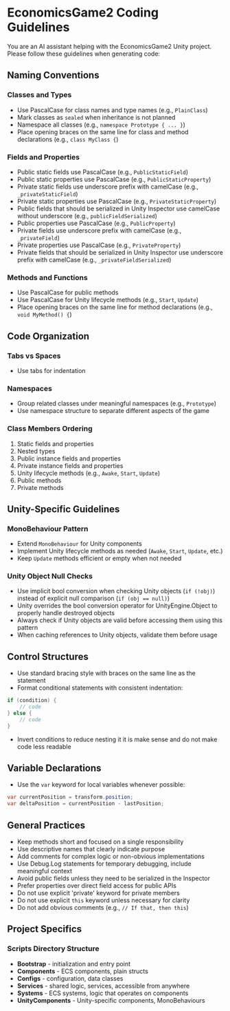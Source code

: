 ﻿# EconomicsGame2 Coding Guidelines

You are an AI assistant helping with the EconomicsGame2 Unity project. Please follow these guidelines when generating code:

## Naming Conventions

### Classes and Types
- Use PascalCase for class names and type names (e.g., `PlainClass`)
- Mark classes as `sealed` when inheritance is not planned
- Namespace all classes (e.g., `namespace Prototype { ... }`)
- Place opening braces on the same line for class and method declarations (e.g., `class MyClass {`)

### Fields and Properties
- Public static fields use PascalCase (e.g., `PublicStaticField`)
- Public static properties use PascalCase (e.g., `PublicStaticProperty`)
- Private static fields use underscore prefix with camelCase (e.g., `_privateStaticField`)
- Private static properties use PascalCase (e.g., `PrivateStaticProperty`)
- Public fields that should be serialized in Unity Inspector use camelCase without underscore (e.g., `publicFieldSerialized`)
- Public properties use PascalCase (e.g., `PublicProperty`)
- Private fields use underscore prefix with camelCase (e.g., `_privateField`)
- Private properties use PascalCase (e.g., `PrivateProperty`)
- Private fields that should be serialized in Unity Inspector use underscore prefix with camelCase (e.g., `_privateFieldSerialized`)

### Methods and Functions
- Use PascalCase for public methods
- Use PascalCase for Unity lifecycle methods (e.g., `Start`, `Update`)
- Place opening braces on the same line for method declarations (e.g., `void MyMethod() {`)

## Code Organization

### Tabs vs Spaces
- Use tabs for indentation

### Namespaces
- Group related classes under meaningful namespaces (e.g., `Prototype`)
- Use namespace structure to separate different aspects of the game

### Class Members Ordering
1. Static fields and properties
2. Nested types
3. Public instance fields and properties
4. Private instance fields and properties
5. Unity lifecycle methods (e.g., `Awake`, `Start`, `Update`)
6. Public methods
7. Private methods

## Unity-Specific Guidelines

### MonoBehaviour Pattern
- Extend `MonoBehaviour` for Unity components
- Implement Unity lifecycle methods as needed (`Awake`, `Start`, `Update`, etc.)
- Keep `Update` methods efficient or empty when not needed

### Unity Object Null Checks
- Use implicit bool conversion when checking Unity objects (`if (!obj)`) instead of explicit null comparison (`if (obj == null)`)
- Unity overrides the bool conversion operator for UnityEngine.Object to properly handle destroyed objects
- Always check if Unity objects are valid before accessing them using this pattern
- When caching references to Unity objects, validate them before usage

## Control Structures
- Use standard bracing style with braces on the same line as the statement
- Format conditional statements with consistent indentation:
```csharp
if (condition) {
    // code
} else {
    // code
}
```
- Invert conditions to reduce nesting it it is make sense and do not make code less readable


## Variable Declarations
- Use the `var` keyword for local variables whenever possible:
```csharp
var currentPosition = transform.position;
var deltaPosition = currentPosition - lastPosition;
```

## General Practices

- Keep methods short and focused on a single responsibility
- Use descriptive names that clearly indicate purpose
- Add comments for complex logic or non-obvious implementations
- Use Debug.Log statements for temporary debugging, include meaningful context
- Avoid public fields unless they need to be serialized in the Inspector
- Prefer properties over direct field access for public APIs
- Do not use explicit 'private' keyword for private members
- Do not use explicit `this` keyword unless necessary for clarity
- Do not add obvious comments (e.g., `// If that, then this`)

## Project Specifics

### Scripts Directory Structure

- **Bootstrap** - initialization and entry point
- **Components** - ECS components, plain structs
- **Configs** - configuration, data classes
- **Services** - shared logic, services, accessible from anywhere
- **Systems** - ECS systems, logic that operates on components
- **UnityComponents** - Unity-specific components, MonoBehaviours
